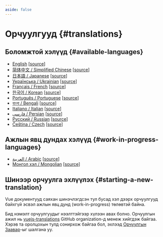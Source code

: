 ```yaml
---
aside: false
---
```


# Орчуулгууд {#translations}

## Боломжтой хэлүүд {#available-languages}

- [English](https://vuejs.org/) [[source](https://github.com/vuejs/docs)]
- [简体中文 / Simplified Chinese](https://cn.vuejs.org/) [[source](https://github.com/vuejs-translations/docs-zh-cn)]
- [日本語 / Japanese](https://ja.vuejs.org/) [[source](https://github.com/vuejs-translations/docs-ja)]
- [Українська / Ukrainian](https://ua.vuejs.org/) [[source](https://github.com/vuejs-translations/docs-uk)]
- [Français / French](https://fr.vuejs.org) [[source](https://github.com/vuejs-translations/docs-fr)]
- [한국어 / Korean](https://ko.vuejs.org) [[source](https://github.com/vuejs-translations/docs-ko)]
- [Português / Portuguese](https://pt.vuejs.org) [[source](https://github.com/vuejs-translations/docs-pt)]
- [বাংলা / Bengali](https://bn.vuejs.org) [[source](https://github.com/vuejs-translations/docs-bn)]
- [Italiano / Italian](https://it.vuejs.org) [[source](https://github.com/vuejs-translations/docs-it)]
- [فارسی / Persian](https://fa.vuejs.org) [[source](https://github.com/vuejs-translations/docs-fa)]
- [Русский / Russian](https://ru.vuejs.org/) [[source](https://github.com/vuejs-translations/docs-ru)]
- [Čeština / Czech](https://cs.vuejs.org/) [[source](https://github.com/vuejs-translations/docs-cs)]

## Ажлын явц дундах хэлүүд {#work-in-progress-languages}

- [العربية / Arabic](https://ar.vuejs.org/) [[source](https://github.com/vuejs-translations/docs-ar)]
- [Монгол хэл / Mongolian](https://mn.vuejs.org/) [[source](https://github.com/vuejs-translations/docs-mn)]

## Шинээр орчуулга эхлүүлэх {#starting-a-new-translation}

Vue документууд саяхан шинэчлэгдсэн тул бусад хэл дээрх орчуулгууд байхгүй эсвэл ажлын явц дунд (work-in-progress) төлөвтэй байна.

Бид нэмэлт орчуулгуудыг нээлттэйгээр хүлээн авах болно. Орчуулгын ажил нь [vuejs-translations](https://github.com/vuejs-translations/) GitHub organization-д менеж хийгдэж байгаа. Хэрэв та оролцохын тулд сонирхож байгаа бол, эхлээд [Орчуулгын Заавар](https://github.com/vuejs-translations/guidelines/blob/main/README.md)-ыг шалгана уу.

